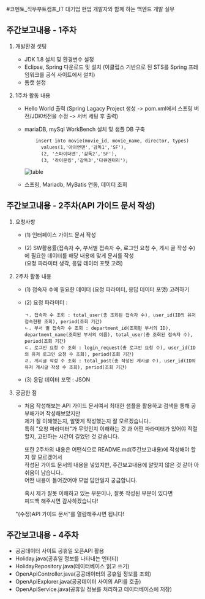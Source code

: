 #코멘토_직무부트캠프_IT 대기업 현업 개발자와 함께 하는 백엔드 개발 실무

## 주간보고내용 - 1주차

1. 개발환경 셋팅
    - JDK 1.8 설치 및 환경변수 설정
    - Eclipse, Spring 다운로드 및 설치 (이클립스 기반으로 된 STS를 Spring 프레임워크를 공식 사이트에서 설치)
    - 톰캣 설정
      
2. 1주차 활동 내용
    - Hello World 출력 (Spring Lagacy Project 생성 -> pom.xml에서 스프링 버전/JDK버전을 수정 -> 서버 세팅 후 출력)
    - mariaDB, mySql WorkBench 설치 및 샘플 DB 구축
      
              insert into movie(movie_id, movie_name, director, types)
                values(1,'아이언맨','감독1','SF'),
                (2, '스파이더맨','감독2','SF'),
                (3, '라이온킹','감독3','다큐멘터리');
      ![table](https://github.com/lesh0331/comento_leesunghyeon/assets/69080831/c2d303e9-6999-4e19-8c38-d3fbceda1eb2)

      
    - 스프링, Mariadb, MyBatis 연동, 데이터 조회    
  
## 주간보고내용 - 2주차(API 가이드 문서 작성)

1. 요청사항
   - (1) 인터페이스 가이드 문서 작성

   - (2) SW활용률(접속자 수, 부서별 접속자 수, 로그인 요청 수, 게시 글 작성 수)  
         에 필요한 데이터를 해당 내용에 맞게 문서를 작성  
         (요청 파라미터 생각, 응답 데이터 포맷 고려)

2. 2주차 활동 내용
   - (1) 접속자 수에 필요한 데이터 (요청 파라미터, 응답 데이터 포맷) 고려하기
   - 
     (2) 요청 파라미터 :
       
         ㄱ. 접속자 수 조회 : total_user(총 조회된 접속자 수), user_id(ID의 유저 접속현황 조회), period(조회 기간)   
         ㄴ. 부서 별 접속자 수 조회 : department_id(조회된 부서의 ID), department_name(조회된 부서의 이름), total_user(총 조회된 접속자 수), period(조회 기간)   
         ㄷ. 로그인 요청 수 조회 : login_request(총 로그인 요청 수), user_id(ID의 유저 로그인 요청 수 조회), period(조회 기간)   
         ㄹ. 게시글 작성 수 조회 : total_post(총 작성된 게시글 수), user_id(ID의 유저 게시글 작성 수 조회), period(조회 기간)  

   - (3) 응답 데이터 포맷 : JSON
  
3. 궁금한 점
   - 처음 작성해보는 API 가이드 문서여서 최대한 샘플을 활용하고 검색을 통해 공부해가며 작성해보았지만  
     제가 잘 이해했는지, 알맞게 작성했는지 잘 모르겠습니다..  
     특히 "요청 파라미터"가 무엇인지 이해하는 것 과 어떤 파라미터가 있어야 적절할지, 고민하는 시간이 길었던 것 같습니다.  
       
     또한 2주차의 내용은 어떤식으로 README.md(주간보고내용)에 작성해야 할 지 잘 모르겠어서  
     작성된 가이드 문서의 내용을 넣었지만, 주간보고내용에 알맞지 않은 것 같아 아쉬움이 남습니다..  
     어떤 내용이 들어갔어야 모범 답안일지 궁금합니다.  
       
     혹시 제가 잘못 이해하고 있는 부분이나, 잘못 작성된 부분이 있다면  
     피드백 해주시면 감사하겠습니다!  
  
    "(수정)API 가이드 문서"를 열람해주시면 됩니다!

## 주간보고내용 - 4주차

- 공공데이터 사이트 공휴일 오픈API 활용
- Holiday.java(공휴일 정보를 나타내는 엔터티)
- HolidayRepository.java(데이터베이스 읽고 쓰기)
- OpenApiController.java(공공데이터의 공휴일 정보를 조회)
- OpenApiExplorer.java(공공데이터 사이의 API를 호출)
- OpenApiService.java(공휴일 정보를 처리하고 데이터베이스에 저장)

